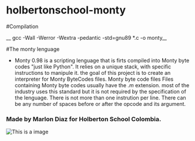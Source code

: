 # holbertonschool-monty

#Compilation

__ gcc -Wall -Werror -Wextra -pedantic -std=gnu89 *.c -o monty__

#The monty lenguage

- Monty 0.98 is a scripting lenguage that is firts compiled into Monty byte codes "just like Python". It relies on a unique stack, with specific instructions to manipule it. the goal of this project is to create an interpreter for Monty ByteCodes files.
Monty byte code files Files containing Monty byte codes usually have the _.m_ extension. most of the industry uses this standard but it is not required by the specification of the lenguage.
There is not more than one instrution per line. There can be any number of spaces before or after the opcode and its argument.


### Made by Marlon Diaz for Holberton School Colombia.

![This is a image](https://myoctocat.com/assets/images/base-octocat.svg)

